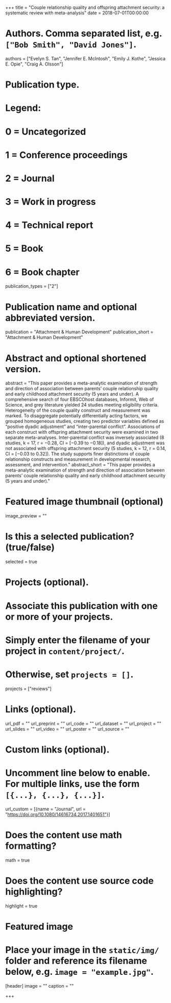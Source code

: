 +++
title = "Couple relationship quality and offspring attachment security: a systematic review with meta-analysis"
date = 2018-07-01T00:00:00

# Authors. Comma separated list, e.g. `["Bob Smith", "David Jones"]`.
authors = ["Evelyn S. Tan", "Jennifer E. McIntosh", "Emily J. Kothe", "Jessica E. Opie", "Craig A. Olsson"]

# Publication type.
# Legend:
# 0 = Uncategorized
# 1 = Conference proceedings
# 2 = Journal
# 3 = Work in progress
# 4 = Technical report
# 5 = Book
# 6 = Book chapter
publication_types = ["2"]

# Publication name and optional abbreviated version.
publication = "Attachment & Human Development"
publication_short = "Attachment & Human Development"

# Abstract and optional shortened version.
abstract = "This paper provides a meta-analytic examination of strength and direction of association between parents’ couple relationship quality and early childhood attachment security (5 years and under). A comprehensive search of four EBSCOhost databases, Informit, Web of Science, and grey literature yielded 24 studies meeting eligibility criteria. Heterogeneity of the couple quality construct and measurement was marked. To disaggregate potentially differentially acting factors, we grouped homogeneous studies, creating two predictor variables defined as “positive dyadic adjustment” and “inter-parental conflict”. Associations of each construct with offspring attachment security were examined in two separate meta-analyses. Inter-parental conflict was inversely associated (8 studies, k = 17, r = −0.28, CI = [−0.39 to −0.18]), and dyadic adjustment was not associated with offspring attachment security (5 studies, k = 12, r = 0.14, CI = [−0.03 to 0.32]). The study supports finer distinctions of couple relationship constructs and measurement in developmental research, assessment, and intervention."
abstract_short = "This paper provides a meta-analytic examination of strength and direction of association between parents’ couple relationship quality and early childhood attachment security (5 years and under)."

# Featured image thumbnail (optional)
image_preview = ""

# Is this a selected publication? (true/false)
selected = true

# Projects (optional).
#   Associate this publication with one or more of your projects.
#   Simply enter the filename of your project in `content/project/`.
#   Otherwise, set `projects = []`.
projects = ["reviews"]

# Links (optional).
url_pdf = ""
url_preprint = ""
url_code = ""
url_dataset = ""
url_project = ""
url_slides = ""
url_video = ""
url_poster = ""
url_source = ""

# Custom links (optional).
#   Uncomment line below to enable. For multiple links, use the form `[{...}, {...}, {...}]`.
url_custom = [{name = "Journal", url = "https://doi.org/10.1080/14616734.2017.1401651"}]

# Does the content use math formatting?
math = true

# Does the content use source code highlighting?
highlight = true

# Featured image
# Place your image in the `static/img/` folder and reference its filename below, e.g. `image = "example.jpg"`.
[header]
image = ""
caption = ""

+++


